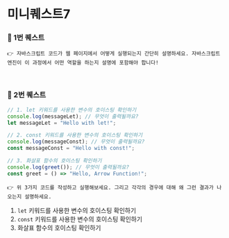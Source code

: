 # 미니퀘스트7

### 🎯 1번 퀘스트
```
👉 자바스크립트 코드가 웹 페이지에서 어떻게 실행되는지 간단히 설명하세요. 자바스크립트 엔진이 이 과정에서 어떤 역할을 하는지 설명에 포함해야 합니다!
```

<br>

### 🎯 2번 퀘스트
```jsx
// 1. let 키워드를 사용한 변수의 호이스팅 확인하기
console.log(messageLet); // 무엇이 출력될까요?
let messageLet = "Hello with let!";

// 2. const 키워드를 사용한 변수의 호이스팅 확인하기
console.log(messageConst); // 무엇이 출력될까요?
const messageConst = "Hello with const!";

// 3. 화살표 함수의 호이스팅 확인하기
console.log(greet()); // 무엇이 출력될까요?
const greet = () => "Hello, Arrow Function!";
```
```
👉 위 3가지 코드를 작성하고 실행해보세요. 그리고 각각의 경우에 대해 왜 그런 결과가 나오는지 설명하세요.
```
1. `let` 키워드를 사용한 변수의 호이스팅 확인하기
2. `const` 키워드를 사용한 변수의 호이스팅 확인하기
3. 화살표 함수의 호이스팅 확인하기